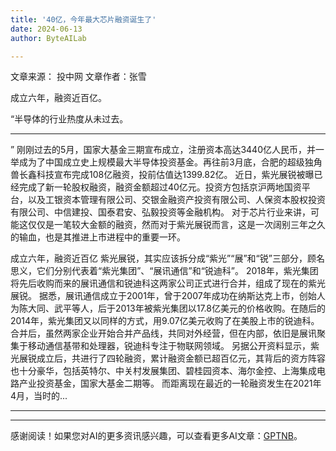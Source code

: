 ```yaml
---
title: '40亿，今年最大芯片融资诞生了'
date: 2024-06-13
author: ByteAILab

---
```


文章来源： 投中网 
文章作者：张雪

成立六年，融资近百亿。

“半导体的行业热度从未过去。

---
”
刚刚过去的5月，国家大基金三期宣布成立，注册资本高达3440亿人民币，并一举成为了中国成立史上规模最大半导体投资基金。再往前3月底，合肥的超级独角兽长鑫科技宣布完成108亿融资，投前估值达1399.82亿。
近日，紫光展锐被曝已经完成了新一轮股权融资，融资金额超过40亿元。投资方包括京沪两地国资平台，以及工银资本管理有限公司、交银金融资产投资有限公司、人保资本股权投资有限公司、中信建投、国泰君安、弘毅投资等金融机构。
对于芯片行业来讲，可能这仅仅是一笔较大金额的融资，然而对于紫光展锐而言，这是一次阔别三年之久的输血，也是其推进上市进程中的重要一环。

成立六年，融资近百亿
紫光展锐，其实应该拆分成“紫光”“展”和“锐”三部分，顾名思义，它们分别代表着“紫光集团”、“展讯通信”和“锐迪科”。
2018年，紫光集团将先后收购而来的展讯通信和锐迪科这两家公司正式进行合并，组成了现在的紫光展锐。
据悉，展讯通信成立于2001年，曾于2007年成功在纳斯达克上市，创始人为陈大同、武平等人，后于2013年被紫光集团以17.8亿美元的价格收购。在随后的2014年，紫光集团又以同样的方式，用9.07亿美元收购了在美股上市的锐迪科。
合并后，虽然两家企业开始合并产品线，共同对外经营，但在内部，依旧是展讯聚集于移动通信基带和处理器，锐迪科专注于物联网领域。
另据公开资料显示，紫光展锐成立后，共进行了四轮融资，累计融资金额已超百亿元，其背后的资方阵容也十分豪华，包括英特尔、中关村发展集团、碧桂园资本、海尔金控、上海集成电路产业投资基金，国家大基金二期等。
而距离现在最近的一轮融资发生在2021年4月，当时的...

---
---
感谢阅读！如果您对AI的更多资讯感兴趣，可以查看更多AI文章：[GPTNB](https://gptnb.com)。